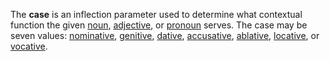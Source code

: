 The **case** is an inflection parameter used to determine what contextual function the given [noun](nomen.md), [adjective](adiectivum.md), or [pronoun](pronomen.md) serves. The case may be seven values: [nominative](nominativus.md), [genitive](genitivus.md), [dative](dativus.md), [accusative](accusativus.md), [ablative](ablativus.md), [locative](locativus.md), or [vocative](vocativus.md).
